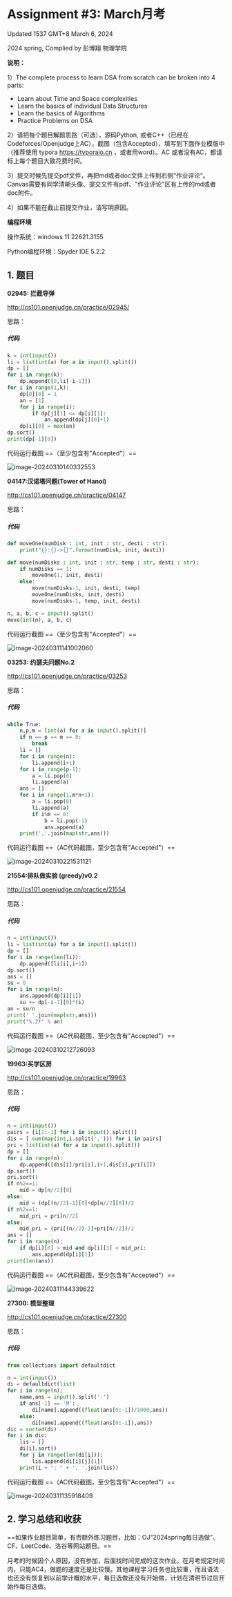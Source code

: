 # Assignment #3: March月考

Updated 1537 GMT+8 March 6, 2024

2024 spring, Complied by 彭博翔 物理学院



**说明：**

1）The complete process to learn DSA from scratch can be broken into 4 parts:
- Learn about Time and Space complexities
- Learn the basics of individual Data Structures
- Learn the basics of Algorithms
- Practice Problems on DSA

2）请把每个题目解题思路（可选），源码Python, 或者C++（已经在Codeforces/Openjudge上AC），截图（包含Accepted），填写到下面作业模版中（推荐使用 typora https://typoraio.cn ，或者用word）。AC 或者没有AC，都请标上每个题目大致花费时间。

3）提交时候先提交pdf文件，再把md或者doc文件上传到右侧“作业评论”。Canvas需要有同学清晰头像、提交文件有pdf、"作业评论"区有上传的md或者doc附件。

4）如果不能在截止前提交作业，请写明原因。



**编程环境**

操作系统：windows 11 22621.3155

Python编程环境：Spyder IDE 5.2.2

## 1. 题目

**02945: 拦截导弹**

http://cs101.openjudge.cn/practice/02945/

思路：

##### 代码

```python
k = int(input())
li = list(int(a) for a in input().split())
dp = []
for i in range(k):
    dp.append([0,li[-i-1]])
for i in range(1,k):
    dp[0][0] = 1
    an = [1]
    for j in range(i):
        if dp[j][1] <= dp[i][1]:
            an.append(dp[j][0]+1)
    dp[i][0] = max(an)
dp.sort()
print(dp[-1][0])
```

代码运行截图 ==（至少包含有"Accepted"）==

![image-20240310140332553](C:/Users/彭博翔/AppData/Roaming/Typora/typora-user-images/image-20240310140332553.png)

**04147:汉诺塔问题(Tower of Hanoi)**

http://cs101.openjudge.cn/practice/04147

思路：

##### 代码

```python
def moveOne(numDisk : int, init : str, desti : str):
    print("{}:{}->{}".format(numDisk, init, desti))

def move(numDisks : int, init : str, temp : str, desti : str):
    if numDisks == 1:
        moveOne(1, init, desti)
    else: 
        move(numDisks-1, init, desti, temp) 
        moveOne(numDisks, init, desti) 
        move(numDisks-1, temp, init, desti)

n, a, b, c = input().split()
move(int(n), a, b, c)
```

代码运行截图 ==（至少包含有"Accepted"）==

![image-20240311141002060](C:/Users/彭博翔/AppData/Roaming/Typora/typora-user-images/image-20240311141002060.png)

**03253: 约瑟夫问题No.2**

http://cs101.openjudge.cn/practice/03253

思路：

##### 代码

```python
while True:
    n,p,m = [int(a) for a in input().split()]
    if n == p == m == 0:
        break
    li = []
    for i in range(n):
        li.append(i+1)
    for i in range(p-1):
        a = li.pop(0)
        li.append(a)
    ans = []
    for i in range(1,m*n+1):
        a = li.pop(0)
        li.append(a)
        if i%m == 0:
            b = li.pop(-1)
            ans.append(a)
    print(','.join(map(str,ans)))
```

代码运行截图 ==（AC代码截图，至少包含有"Accepted"）==

![image-20240310221531121](C:/Users/彭博翔/AppData/Roaming/Typora/typora-user-images/image-20240310221531121.png)

**21554:排队做实验 (greedy)v0.2**

http://cs101.openjudge.cn/practice/21554

思路：

##### 代码

```python
n = int(input())
li = list(int(a) for a in input().split())
dp = []
for i in range(len(li)):
    dp.append([li[i],i+1])
dp.sort()
ans = []
su = 0
for i in range(n):
    ans.append(dp[i][1])
    su += dp[-i-1][0]*(i)
an = su/n
print(' '.join(map(str,ans)))
print("%.2f" % an)
```

代码运行截图 ==（AC代码截图，至少包含有"Accepted"）==

![image-20240310212726093](C:/Users/彭博翔/AppData/Roaming/Typora/typora-user-images/image-20240310212726093.png)

**19963:买学区房**

http://cs101.openjudge.cn/practice/19963

思路：

##### 代码

```python
n = int(input())
pairs = [i[1:-1] for i in input().split()]
dis = [ sum(map(int,i.split(','))) for i in pairs]
pri = list(int(a) for a in input().split())
dp = []
for i in range(n):
    dp.append([dis[i]/pri[i],i+1,dis[i],pri[i]])
dp.sort()
pri.sort()
if n%2==1:
    mid = dp[n//2][0]
else:
    mid = (dp[(n//2)-1][0]+dp[n//2][0])/2
if n%2==1:
    mid_pri = pri[n//2]
else:
    mid_pri = (pri[(n//2)-1]+pri[n//2])/2
ans = []
for i in range(n):
    if dp[i][0] > mid and dp[i][3] < mid_pri:
        ans.append(dp[i][1])
print(len(ans))
```

代码运行截图 ==（AC代码截图，至少包含有"Accepted"）==

![image-20240311144339622](C:/Users/彭博翔/AppData/Roaming/Typora/typora-user-images/image-20240311144339622.png)

**27300: 模型整理**

http://cs101.openjudge.cn/practice/27300

思路：

##### 代码

```python
from collections import defaultdict

n = int(input())
di = defaultdict(list)
for i in range(n):
    name,ans = input().split('-')
    if ans[-1] == 'M':
        di[name].append((float(ans[0:-1])/1000,ans))
    else:
        di[name].append((float(ans[0:-1]),ans))
dic = sorted(di)
for i in dic:
    lis = []
    di[i].sort()
    for j in range(len(di[i])):
        lis.append(di[i][j][1])
    print(i + ": " + ', '.join(lis))
```

代码运行截图 ==（AC代码截图，至少包含有"Accepted"）==

![image-20240311135918409](C:/Users/彭博翔/AppData/Roaming/Typora/typora-user-images/image-20240311135918409.png)

## 2. 学习总结和收获

==如果作业题目简单，有否额外练习题目，比如：OJ“2024spring每日选做”、CF、LeetCode、洛谷等网站题目。==

月考的时候因个人原因，没有参加，后面找时间完成的这次作业。在月考规定时间内，只能AC4，做题的速度还是比较慢。其他课程学习任务也比较重，而且语法也还没有恢复到以前学计概的水平，每日选做还没有开始做，计划在清明节过后开始作每日选做。



